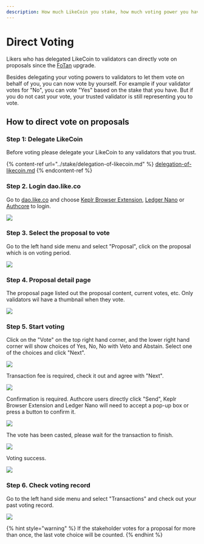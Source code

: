 ```yaml
---
description: How much LikeCoin you stake, how much voting power you have
---
```


# Direct Voting

Likers who has delegated LikeCoin to validators can directly vote on proposals since the [FoTan](https://cloudflare-ipfs.com/ipfs/Qmb7AYNsbRJ95dWXCYCkUbpypAVfuxMZwB1D8wFHfwrLyc/) upgrade. &#x20;

Besides delegating your voting powers to validators to let them vote on behalf of you, you can now vote by yourself. For example if your validator votes for "No", you can vote "Yes" based on the stake that you have. But if you do not cast your vote, your trusted validator is still representing you to vote.

## How to direct vote on proposals

### Step 1: Delegate LikeCoin

Before voting please delegate your LikeCoin to any  validators that you trust.

{% content-ref url="../stake/delegation-of-likecoin.md" %}
[delegation-of-likecoin.md](../stake/delegation-of-likecoin.md)
{% endcontent-ref %}

### Step 2. Login dao.like.co

Go to [dao.like.co](https://dao.like.co) and choose [Keplr Browser Extension](../../user-guide/liker-id/register-with-keplr.md), [Ledger Nano](../wallet/hardware-wallet.md) or [Authcore](../../user-guide/liker-id/register.md) to login.

![](../../.gitbook/assets/direct-vote-01.png)

### &#xD;Step 3. Select the proposal to vote

Go to the left hand side menu and select "Proposal", click on the proposal which is on voting period.

![](../../.gitbook/assets/direct-vote-02.png)

### &#xD;Step 4. Proposal detail page

The proposal page listed out the proposal content, current votes, etc. Only validators wil have a thumbnail when they vote.

![](../../.gitbook/assets/direct-vote-03.png)

### Step 5. Start voting

Click on the "Vote" on the top right hand corner, and the lower right hand corner will show choices of Yes, No, No with Veto and Abstain. Select one of the choices and click "Next".

![](../../.gitbook/assets/direct-vote-04.png)

Transaction fee is required, check it out and agree with "Next".



![](../../.gitbook/assets/direct-vote-05.png)

Confirmation is required. Authcore users directly click "Send", Keplr Browser Extension and Ledger Nano will need to accept a pop-up box or press a button to confirm it.



![](../../.gitbook/assets/direct-vote-06.png)

The vote has been casted, please wait for the transaction to finish.

![](../../.gitbook/assets/direct-vote-07.png)

Voting success.

![](../../.gitbook/assets/direct-vote-08.png)

### &#xD;Step 6. Check voting record

Go to the left hand side menu and select "Transactions" and check out your past voting record.

![](../../.gitbook/assets/direct-vote-09.png)

{% hint style="warning" %}
If the stakeholder votes for a proposal for more than once, the last vote choice will be counted.
{% endhint %}
